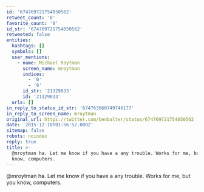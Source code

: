 ```yaml
---
id: '674769721754050562'
retweet_count: '0'
favorite_count: '0'
id_str: '674769721754050562'
retweeted: false
entities:
  hashtags: []
  symbols: []
  user_mentions:
    - name: Michael Roytman
      screen_name: mroytman
      indices:
        - '0'
        - '9'
      id_str: '21329033'
      id: '21329033'
  urls: []
in_reply_to_status_id_str: '674763660749746177'
in_reply_to_screen_name: mroytman
original_url: https://twitter.com/benbalter/status/674769721754050562
date: '2015-12-10T01:56:52.000Z'
sitemap: false
robots: noindex
reply: true
title: >-
  @mroytman ha. Let me know if you have a any trouble. Works for me, but you
  know, computers.
---
```


@mroytman ha. Let me know if you have a any trouble. Works for me, but you know, computers.